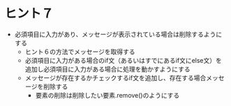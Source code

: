 # ヒント７

* 必須項目に入力があり、メッセージが表示されている場合は削除するようにする
  * ヒント６の方法でメッセージを取得する
  * 必須項目に入力がある場合のif文（あるいはすでにあるif文にelse文）を追加し必須項目に入力がある場合に処理を動かすようにする
  * メッセージが存在するかチェックするif文を追加し、存在する場合メッセージを削除する
    * 要素の削除は削除したい要素.remove()のようにする

